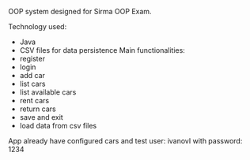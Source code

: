 OOP system designed for Sirma OOP Exam.

Technology used: 
- Java
- CSV files for data persistence
Main functionalities: 
- register
- login
- add car
- list cars
- list available cars
- rent cars
- return cars
- save and exit
- load data from csv files

App already have configured cars and test user: ivanovI with password: 1234
